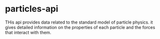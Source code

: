# particles-api
THis api provides data related to the standard model of particle physics. it gives detailed information on the properties of each particle and the forces that interact with them.
